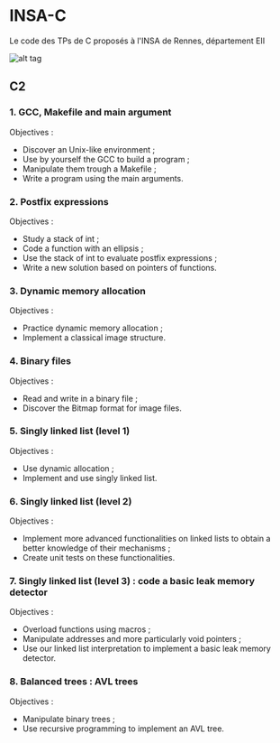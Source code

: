 # INSA-C
Le code des TPs de C proposés à l'INSA de Rennes, département EII

![alt tag](http://image.noelshack.com/fichiers/2016/51/1482265229-15168898-1848568648698247-7965944903553434182-o.jpg)

## C2

### 1. GCC, Makefile and main argument

Objectives :
* Discover an Unix-like environment ;
* Use by yourself the GCC to build a program ;
* Manipulate them trough a Makefile ;
* Write a program using the main arguments.

### 2. Postfix expressions

Objectives :
* Study a stack of int ;
* Code a function with an ellipsis ;
* Use the stack of int to evaluate postfix expressions ;
* Write a new solution based on pointers of functions.

### 3. Dynamic memory allocation

Objectives :
* Practice dynamic memory allocation ;
* Implement a classical image structure.

### 4. Binary files

Objectives :
* Read and write in a binary file ;
* Discover the Bitmap format for image files.

### 5. Singly linked list (level 1)

Objectives :
* Use dynamic allocation ;
* Implement and use singly linked list.

### 6. Singly linked list (level 2)

Objectives :
* Implement more advanced functionalities on linked lists to obtain a better knowledge of their mechanisms ;
* Create unit tests on these functionalities.

### 7. Singly linked list (level 3) : code a basic leak memory detector

Objectives :
* Overload functions using macros ;
* Manipulate addresses and more particularly void pointers ;
* Use our linked list interpretation to implement a basic leak memory detector.

### 8. Balanced trees : AVL trees

Objectives :
* Manipulate binary trees ;
* Use recursive programming to implement an AVL tree.
